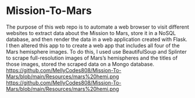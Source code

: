 # Mission-To-Mars


The purpose of this web repo is to automate a web browser to visit different websites to extract data about the Mission to Mars, store it in a NoSQL database, and then render the data in a web application created with Flask. I then altered this app to to create a web app that includes all four of the Mars hemisphere images. To do this, I used use BeautifulSoup and Splinter to scrape full-resolution images of Mars’s hemispheres and the titles of those images, stored the scraped data on a Mongo database.
https://github.com/MellyCodes808/Mission-To-Mars/blob/main/Resources/mars%20hemi.png
https://github.com/MellyCodes808/Mission-To-Mars/blob/main/Resources/mars%20hemi.png
